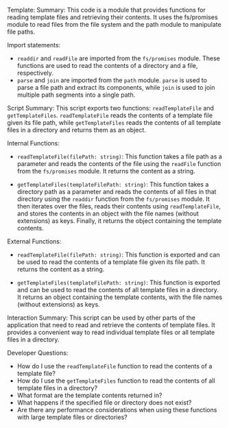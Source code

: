 Template:
Summary:
This code is a module that provides functions for reading template files and retrieving their contents. It uses the fs/promises module to read files from the file system and the path module to manipulate file paths.

Import statements:
- `readdir` and `readFile` are imported from the `fs/promises` module. These functions are used to read the contents of a directory and a file, respectively.
- `parse` and `join` are imported from the `path` module. `parse` is used to parse a file path and extract its components, while `join` is used to join multiple path segments into a single path.

Script Summary:
This script exports two functions: `readTemplateFile` and `getTemplateFiles`. `readTemplateFile` reads the contents of a template file given its file path, while `getTemplateFiles` reads the contents of all template files in a directory and returns them as an object.

Internal Functions:
- `readTemplateFile(filePath: string)`: This function takes a file path as a parameter and reads the contents of the file using the `readFile` function from the `fs/promises` module. It returns the content as a string.

- `getTemplateFiles(templateFilePath: string)`: This function takes a directory path as a parameter and reads the contents of all files in that directory using the `readdir` function from the `fs/promises` module. It then iterates over the files, reads their contents using `readTemplateFile`, and stores the contents in an object with the file names (without extensions) as keys. Finally, it returns the object containing the template contents.

External Functions:
- `readTemplateFile(filePath: string)`: This function is exported and can be used to read the contents of a template file given its file path. It returns the content as a string.

- `getTemplateFiles(templateFilePath: string)`: This function is exported and can be used to read the contents of all template files in a directory. It returns an object containing the template contents, with the file names (without extensions) as keys.

Interaction Summary:
This script can be used by other parts of the application that need to read and retrieve the contents of template files. It provides a convenient way to read individual template files or all template files in a directory.

Developer Questions:
- How do I use the `readTemplateFile` function to read the contents of a template file?
- How do I use the `getTemplateFiles` function to read the contents of all template files in a directory?
- What format are the template contents returned in?
- What happens if the specified file or directory does not exist?
- Are there any performance considerations when using these functions with large template files or directories?